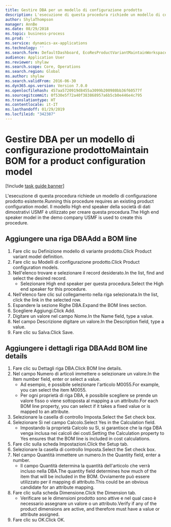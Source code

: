 ```yaml
---
title: Gestire DBA per un modello di configurazione prodotto
description: L'esecuzione di questa procedura richiede un modello di configurazione prodotto esistente.
author: ShylaThompson
manager: AnnBe
ms.date: 08/29/2018
ms.topic: business-process
ms.prod: ''
ms.service: dynamics-ax-applications
ms.technology: ''
ms.search.form: DefaultDashboard, EcoResProductVariantMaintainWorkspace, PCProductConfigurationModelListPage, PCProductConfigurationModelDetails, PCBOMLineDetails, InventItemIdLookupSimple
audience: Application User
ms.reviewer: shylaw
ms.search.scope: Core, Operations
ms.search.region: Global
ms.author: shylaw
ms.search.validFrom: 2016-06-30
ms.dyn365.ops.version: Version 7.0.0
ms.openlocfilehash: 457aa5720919d8455a3099b200980bb36f60577f
ms.sourcegitcommit: 0f530e5f72a40f383868957a6b5cb0e446e4c795
ms.translationtype: HT
ms.contentlocale: it-IT
ms.lasthandoff: 01/29/2019
ms.locfileid: "342387"
---
```

# <a name="maintain-bom-for-a-product-configuration-model"></a><span data-ttu-id="68528-103">Gestire DBA per un modello di configurazione prodotto</span><span class="sxs-lookup"><span data-stu-id="68528-103">Maintain BOM for a product configuration model</span></span>

[!include [task guide banner](../../includes/task-guide-banner.md)]

<span data-ttu-id="68528-104">L'esecuzione di questa procedura richiede un modello di configurazione prodotto esistente.</span><span class="sxs-lookup"><span data-stu-id="68528-104">Running this procedure requires an existing product configuration model.</span></span> <span data-ttu-id="68528-105">Il modello High end speaker della società di dati dimostrativi USMF è utilizzato per creare questa procedura.</span><span class="sxs-lookup"><span data-stu-id="68528-105">The High end speaker model in the demo company USMF is used to create this procedure.</span></span>


## <a name="add-a-bom-line"></a><span data-ttu-id="68528-106">Aggiungere una riga DBA</span><span class="sxs-lookup"><span data-stu-id="68528-106">Add a BOM line</span></span>
1. <span data-ttu-id="68528-107">Fare clic su Definizione modello di variante prodotto.</span><span class="sxs-lookup"><span data-stu-id="68528-107">Click Product variant model definition.</span></span>
2. <span data-ttu-id="68528-108">Fare clic su Modelli di configurazione prodotto.</span><span class="sxs-lookup"><span data-stu-id="68528-108">Click Product configuration models.</span></span>
3. <span data-ttu-id="68528-109">Nell'elenco trovare e selezionare il record desiderato.</span><span class="sxs-lookup"><span data-stu-id="68528-109">In the list, find and select the desired record.</span></span>
    * <span data-ttu-id="68528-110">Selezionare High end speaker per questa procedura.</span><span class="sxs-lookup"><span data-stu-id="68528-110">Select the High end speaker for this procedure.</span></span>  
4. <span data-ttu-id="68528-111">Nell'elenco fare clic sul collegamento nella riga selezionata.</span><span class="sxs-lookup"><span data-stu-id="68528-111">In the list, click the link in the selected row.</span></span>
5. <span data-ttu-id="68528-112">Espandere la sezione Righe DBA.</span><span class="sxs-lookup"><span data-stu-id="68528-112">Expand the BOM lines section.</span></span>
6. <span data-ttu-id="68528-113">Scegliere Aggiungi.</span><span class="sxs-lookup"><span data-stu-id="68528-113">Click Add.</span></span>
7. <span data-ttu-id="68528-114">Digitare un valore nel campo Nome.</span><span class="sxs-lookup"><span data-stu-id="68528-114">In the Name field, type a value.</span></span>
8. <span data-ttu-id="68528-115">Nel campo Descrizione digitare un valore.</span><span class="sxs-lookup"><span data-stu-id="68528-115">In the Description field, type a value.</span></span>
9. <span data-ttu-id="68528-116">Fare clic su Salva.</span><span class="sxs-lookup"><span data-stu-id="68528-116">Click Save.</span></span>

## <a name="add-bom-line-details"></a><span data-ttu-id="68528-117">Aggiungere i dettagli riga DBA</span><span class="sxs-lookup"><span data-stu-id="68528-117">Add BOM line details</span></span>
1. <span data-ttu-id="68528-118">Fare clic su Dettagli riga DBA.</span><span class="sxs-lookup"><span data-stu-id="68528-118">Click BOM line details.</span></span>
2. <span data-ttu-id="68528-119">Nel campo Numero di articoli immettere o selezionare un valore.</span><span class="sxs-lookup"><span data-stu-id="68528-119">In the Item number field, enter or select a value.</span></span>
    * <span data-ttu-id="68528-120">Ad esempio, è possibile selezionare l'articolo M0055.</span><span class="sxs-lookup"><span data-stu-id="68528-120">For example, you can select the item M0055.</span></span>  
    * <span data-ttu-id="68528-121">Per ogni proprietà di riga DBA, è possibile scegliere se prende un valore fisso o viene sottoposta al mapping a un attributo.</span><span class="sxs-lookup"><span data-stu-id="68528-121">For each BOM line property, you can select if it takes a fixed value or is mapped to an attribute.</span></span>  
3. <span data-ttu-id="68528-122">Selezionare la casella di controllo Imposta.</span><span class="sxs-lookup"><span data-stu-id="68528-122">Select the Set check box.</span></span>
4. <span data-ttu-id="68528-123">Selezionare Sì nel campo Calcolo.</span><span class="sxs-lookup"><span data-stu-id="68528-123">Select Yes in the Calculation field.</span></span>
    * <span data-ttu-id="68528-124">Impostando la proprietà Calcolo su Sì, si garantisce che la riga DBA venga inclusa nei calcoli dei costi.</span><span class="sxs-lookup"><span data-stu-id="68528-124">Setting the Calculation property to Yes ensures that the BOM line is included in cost calculations.</span></span>  
5. <span data-ttu-id="68528-125">Fare clic sulla scheda Impostazioni.</span><span class="sxs-lookup"><span data-stu-id="68528-125">Click the Setup tab.</span></span>
6. <span data-ttu-id="68528-126">Selezionare la casella di controllo Imposta.</span><span class="sxs-lookup"><span data-stu-id="68528-126">Select the Set check box.</span></span>
7. <span data-ttu-id="68528-127">Nel campo Quantità immettere un numero.</span><span class="sxs-lookup"><span data-stu-id="68528-127">In the Quantity field, enter a number.</span></span>
    * <span data-ttu-id="68528-128">Il campo Quantità determina la quantità dell'articolo che verrà incluso nella DBA.</span><span class="sxs-lookup"><span data-stu-id="68528-128">The quantity field determines how much of the item that will be included in the BOM.</span></span> <span data-ttu-id="68528-129">Ovviamente può essere utilizzato per il mapping di attributo.</span><span class="sxs-lookup"><span data-stu-id="68528-129">This could be an obvious candidate for an attribute mapping.</span></span>  
8. <span data-ttu-id="68528-130">Fare clic sulla scheda Dimensione.</span><span class="sxs-lookup"><span data-stu-id="68528-130">Click the Dimension tab.</span></span>
    * <span data-ttu-id="68528-131">Verificare se le dimensioni prodotto sono attive e nel qual caso è necessario assegnare un valore o un attributo.</span><span class="sxs-lookup"><span data-stu-id="68528-131">Verify if any of the product dimensions are active,  and therefore must have a value or attribute assigned.</span></span>  
9. <span data-ttu-id="68528-132">Fare clic su OK.</span><span class="sxs-lookup"><span data-stu-id="68528-132">Click OK.</span></span>

